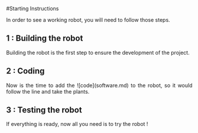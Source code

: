 #Starting Instructions

<p align = justify>In order to see a working robot, you will need to follow those steps.  <br/> </p>

## 1 : Building the robot

<p align = justify>Building the robot is the first step to ensure the development of the project.  <br/> </p>

## 2 : Coding

<p align = justify>Now is the time to add the ![code](software.md) to the robot, so it would follow the line and take the plants.  <br/> </p>

## 3 : Testing the robot

<p align = justify>If everything is ready, now all you need is to try the robot ! <br/> </p>

